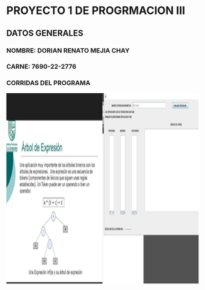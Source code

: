 # PROYECTO 1 DE PROGRMACION III


## DATOS GENERALES

### NOMBRE: DORIAN RENATO MEJIA CHAY
### CARNE: 7690-22-2776

### CORRIDAS DEL PROGRAMA
 <img src="https://github.com/DariusM28/PROYECTO_PROGRAIII/blob/main/PROYECTO%201%20PROGRAIII/1.png?raw=true"
    width="1000px" height="500px">
